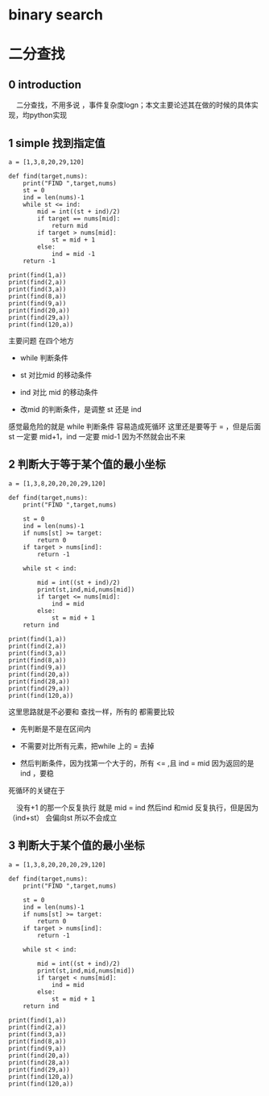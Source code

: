 # binary search

# 二分查找



## 0 introduction

    二分查找，不用多说 ，事件复杂度logn；本文主要论述其在做的时候的具体实现，均python实现

## 1 simple 找到指定值

```
a = [1,3,8,20,29,120]

def find(target,nums):
    print("FIND ",target,nums)
    st = 0
    ind = len(nums)-1
    while st <= ind:
        mid = int((st + ind)/2)
        if target == nums[mid]:
            return mid
        if target > nums[mid]:
            st = mid + 1
        else:
            ind = mid -1 
    return -1
    
print(find(1,a))
print(find(2,a))
print(find(3,a))
print(find(8,a))
print(find(9,a))
print(find(20,a))
print(find(29,a))
print(find(120,a))
```

主要问题 在四个地方

- while 判断条件

- st 对比mid 的移动条件

- ind 对比 mid 的移动条件

- 改mid 的判断条件，是调整 st 还是 ind

感觉最危险的就是 while 判断条件   容易造成死循环 这里还是要等于 = ，但是后面st 一定要 mid+1，ind 一定要 mid-1 因为不然就会出不来



## 2 判断大于等于某个值的最小坐标

```
a = [1,3,8,20,20,20,29,120]

def find(target,nums):
    print("FIND ",target,nums)
    
    st = 0
    ind = len(nums)-1
    if nums[st] >= target:
        return 0
    if target > nums[ind]:
        return -1
    
    while st < ind:
        
        mid = int((st + ind)/2)
        print(st,ind,mid,nums[mid])
        if target <= nums[mid]:
            ind = mid
        else:
            st = mid + 1 
    return ind
    
print(find(1,a))
print(find(2,a))
print(find(3,a))
print(find(8,a))
print(find(9,a))
print(find(20,a))
print(find(28,a))
print(find(29,a))
print(find(120,a))
```

这里思路就是不必要和 查找一样，所有的          都需要比较

- 先判断是不是在区间内

- 不需要对比所有元素，把while 上的 = 去掉

- 然后判断条件，因为找第一个大于的，所有 <=  ,且 ind = mid 因为返回的是ind ，要稳

死循环的关键在于         

    没有+1 的那一个反复执行  就是 mid = ind 然后ind 和mid 反复执行，但是因为 （ind+st） 会偏向st 所以不会成立

## 3 判断大于某个值的最小坐标

```
a = [1,3,8,20,20,20,29,120]

def find(target,nums):
    print("FIND ",target,nums)
    
    st = 0
    ind = len(nums)-1
    if nums[st] >= target:
        return 0
    if target > nums[ind]:
        return -1
    
    while st < ind:
        
        mid = int((st + ind)/2)
        print(st,ind,mid,nums[mid])
        if target < nums[mid]:
            ind = mid
        else:
            st = mid + 1 
    return ind
    
print(find(1,a))
print(find(2,a))
print(find(3,a))
print(find(8,a))
print(find(9,a))
print(find(20,a))
print(find(28,a))
print(find(29,a))
print(find(120,a))
print(find(120,a))
```



